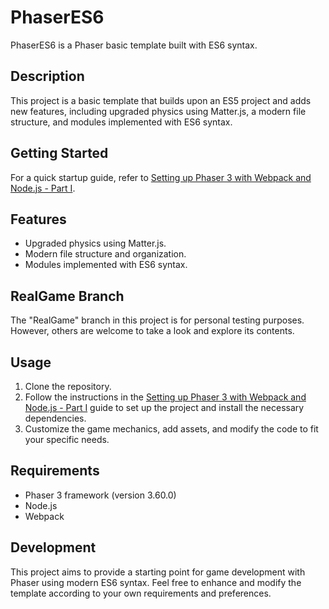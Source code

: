 # PhaserES6

PhaserES6 is a Phaser basic template built with ES6 syntax.

## Description

This project is a basic template that builds upon an ES5 project and adds new features, including upgraded physics using Matter.js, a modern file structure, and modules implemented with ES6 syntax.

## Getting Started

For a quick startup guide, refer to [Setting up Phaser 3 with Webpack and Node.js - Part I](https://medium.com/geekculture/setting-up-phaser-3-with-webpack-and-nodejs-part-i-d25365563f74).

## Features

- Upgraded physics using Matter.js.
- Modern file structure and organization.
- Modules implemented with ES6 syntax.

## RealGame Branch

The "RealGame" branch in this project is for personal testing purposes. However, others are welcome to take a look and explore its contents.

## Usage

1. Clone the repository.
2. Follow the instructions in the [Setting up Phaser 3 with Webpack and Node.js - Part I](https://medium.com/geekculture/setting-up-phaser-3-with-webpack-and-nodejs-part-i-d25365563f74) guide to set up the project and install the necessary dependencies.
3. Customize the game mechanics, add assets, and modify the code to fit your specific needs.

## Requirements

- Phaser 3 framework (version 3.60.0)
- Node.js
- Webpack

## Development

This project aims to provide a starting point for game development with Phaser using modern ES6 syntax. Feel free to enhance and modify the template according to your own requirements and preferences.
